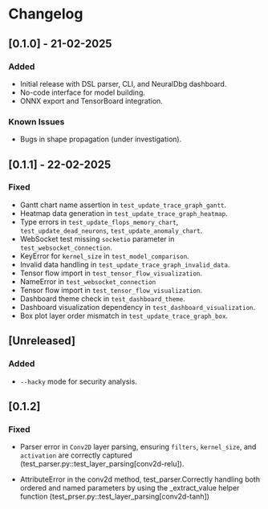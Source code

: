 # Changelog

## [0.1.0] - 21-02-2025

### Added

- Initial release with DSL parser, CLI, and NeuralDbg dashboard.
- No-code interface for model building.
- ONNX export and TensorBoard integration.
  
### Known Issues

- Bugs in shape propagation (under investigation).

## [0.1.1] - 22-02-2025

### Fixed

- Gantt chart name assertion in `test_update_trace_graph_gantt`.
- Heatmap data generation in `test_update_trace_graph_heatmap`.
- Type errors in `test_update_flops_memory_chart`, `test_update_dead_neurons`, `test_update_anomaly_chart`.
- WebSocket test missing `socketio` parameter in `test_websocket_connection`.
- KeyError for `kernel_size` in `test_model_comparison`.
- Invalid data handling in `test_update_trace_graph_invalid_data`.
- Tensor flow import in `test_tensor_flow_visualization`.
- NameError in `test_websocket_connection`
- Tensor flow import in `test_tensor_flow_visualization`.
- Dashboard theme check in `test_dashboard_theme`.
- Dashboard visualization dependency in `test_dashboard_visualization`.
- Box plot layer order mismatch in `test_update_trace_graph_box`.

## [Unreleased]

### Added

- `--hacky` mode for security analysis.

## [0.1.2] 

### Fixed

- Parser error in `Conv2D` layer parsing, ensuring `filters`, `kernel_size`, and `activation` are correctly captured (test_parser.py::test_layer_parsing[conv2d-relu]).

- AttributeError in the conv2d method, test_parser.Correctly handling both ordered and named parameters by using the _extract_value helper function (test_prser.py::test_layer_parsing[conv2d-tanh])